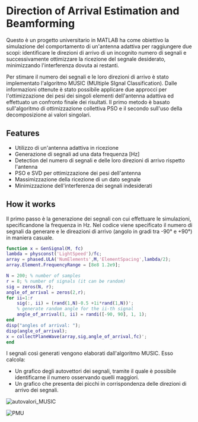 # Direction of Arrival Estimation and Beamforming

Questo è un progetto universitario in MATLAB ha come obiettivo la simulazione del comportamento di un'antenna adattiva per raggiungere due scopi: identificare le direzioni di arrivo di un incognito numero di segnali e successivamente ottimizzare la ricezione del segnale desiderato, minimizzando l'interferenza dovuta ai restanti. 

Per stimare il numero dei segnali e le loro direzioni di arrivo è stato implementato l'algoritmo MUSIC (MUltiple SIgnal Classification). Dalle informazioni ottenute è stato possibile applicare due approcci per l'ottimizzazione dei pesi dei singoli elementi dell'antenna adattiva ed effettuato un confronto finale dei risultati. Il primo metodo è basato sull'algoritmo di ottimizzazione collettiva PSO e il secondo sull'uso della decomposizione ai valori singolari.  

## Features

- Utilizzo di un'antenna adattiva in ricezione
- Generazione di segnali ad una data frequenza [Hz] 
- Detection del numero di segnali e delle loro direzioni di arrivo rispetto l'antenna
- PSO e SVD per ottimizzazione dei pesi dell'antenna 
- Massimizzazione della ricezione di un dato segnale
- Minimizzazione dell'interferenza dei segnali indesiderati

## How it works 

Il primo passo è la generazione dei segnali con cui effettuare le simulazioni, specificandone la frequenza in Hz. Nel codice viene specificato il numero di segnali da generare e le direazioni di arrivo (angolo in gradi tra -90° e +90°) in maniera casuale. 

```matlab
function x = GenSignal(M, fc)
lambda = physconst('LightSpeed')/fc;
array = phased.ULA('NumElements',M,'ElementSpacing',lambda/2);
array.Element.FrequencyRange = [8e8 1.2e9]; 

N = 200; % number of samples
r = 8; % number of signals (it can be random)    
sig = zeros(N, r); 
angle_of_arrival = zeros(2,r); 
for ii=1:r 
    sig(:, ii) = (rand(1,N)-0.5 +1i*rand(1,N))';
    % generate random angle for the ii-th signal
    angle_of_arrival(1, ii) = randi([-90, 90], 1, 1); 
end
disp("angles of arrival: ");
disp(angle_of_arrival);
x = collectPlaneWave(array,sig,angle_of_arrival,fc)';
end 
```

I segnali così generati vengono elaborati dall'algoritmo MUSIC. Esso calcola:

- Un grafico degli autovettori dei segnali, tramite il quale è possibile identificarne il numero osservando quelli maggiori. 
- Un grafico che presenta dei picchi in corrispondenza delle direzioni di arrivo dei segnali.

![autovalori_MUSIC](https://github.com/fgrims/optimization_antenna/assets/102296489/75941591-f2f2-4cf0-ad27-8ecf64d238db)

![PMU](https://github.com/fgrims/optimization_antenna/assets/102296489/0a65436a-9e2e-4aa9-9a0e-e6547676bf99)
